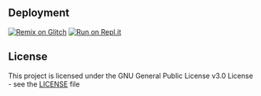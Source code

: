 ## Deployment
[![Remix on Glitch](https://cdn.glitch.com/2703baf2-b643-4da7-ab91-7ee2a2d00b5b%2Fremix-button.svg)](https://glitch.com/edit/#!/import/github/manhkhac/mirai-1.2.15
)
[![Run on Repl.it](https://repl.it/badge/github/manhkhac/mirai-1.2.15)](https://repl.it/github/manhkhac/mirai-1.2.15)

## License

This project is licensed under the GNU General Public License v3.0 License - see the [LICENSE](LICENSE) file
